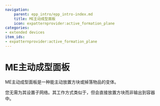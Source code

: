 ```yaml
---
navigation:
    parent: epp_intro/epp_intro-index.md
    title: ME主动成型面板
    icon: expatternprovider:active_formation_plane
categories:
- extended devices
item_ids:
- expatternprovider:active_formation_plane
---
```


# ME主动成型面板

<GameScene zoom="8" background="transparent">
  <ImportStructure src="../structure/cable_active_formation_plane.snbt"></ImportStructure>
</GameScene>

ME主动成型面板是一种能主动放置方块或掉落物品的<ItemLink id="ae2:formation_plane" />变体。

您无需为其设置子网络。其工作方式类似于<ItemLink id="ae2:export_bus" />，但会直接放置方块而非输出到容器中。